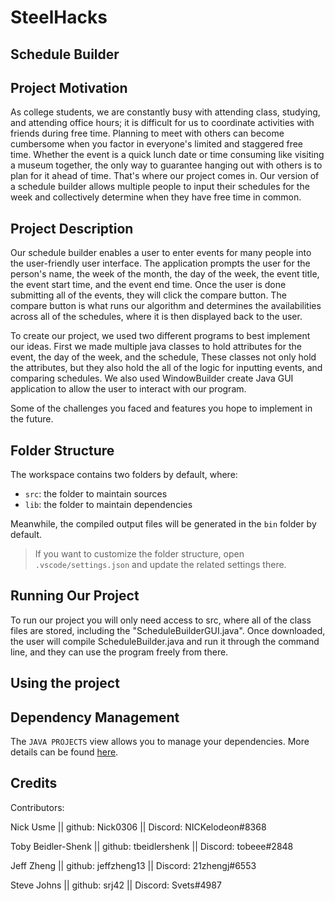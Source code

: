 # SteelHacks
## Schedule Builder

## Project Motivation
As college students, we are constantly busy with attending class, studying, and attending office hours; it is difficult for us to coordinate activities with friends during free
time. Planning to meet with others can become cumbersome when you factor in everyone's limited and staggered free time. Whether the event is a quick lunch date or time consuming
like visiting a museum together, the only way to guarantee hanging out with others is to plan for it ahead of time. That's where our project comes in. Our version of a schedule
builder allows multiple people to input their schedules for the week and collectively determine when they have free time in common.

## Project Description
Our schedule builder enables a user to enter events for many people into the user-friendly user interface. The application prompts the user for the person's name, the week of the
month, the day of the week, the event title, the event start time, and the event end time. Once the user is done submitting all of the events, they will click the compare button.
The compare button is what runs our algorithm and determines the availabilities across all of the schedules, where it is then displayed back to the user.

To create our project, we used two different programs to best implement our ideas. First we made multiple java classes to hold attributes for the event, the day of the week,
and the schedule, These classes not only hold the attributes, but they also hold the all of the logic for inputting events, and comparing schedules. We also used WindowBuilder
create Java GUI application to allow the user to interact with our program.

Some of the challenges you faced and features you hope to implement in the future.

## Folder Structure

The workspace contains two folders by default, where:

- `src`: the folder to maintain sources
- `lib`: the folder to maintain dependencies

Meanwhile, the compiled output files will be generated in the `bin` folder by default.

> If you want to customize the folder structure, open `.vscode/settings.json` and update the related settings there.

## Running Our Project
To run our project you will only need access to src, where all of the class files are stored, including the "ScheduleBuilderGUI.java". Once downloaded, the user will compile
ScheduleBuilder.java and run it through the command line, and they can use the program freely from there.

## Using the project


## Dependency Management

The `JAVA PROJECTS` view allows you to manage your dependencies. More details can be found [here](https://github.com/microsoft/vscode-java-dependency#manage-dependencies).

## Credits
Contributors:

Nick Usme || github: Nick0306 || Discord: NICKelodeon#8368

Toby Beidler-Shenk || github: tbeidlershenk || Discord: tobeee#2848

Jeff Zheng || github: jeffzheng13 || Discord: 21zhengj#6553

Steve Johns || github: srj42 || Discord: Svets#4987
